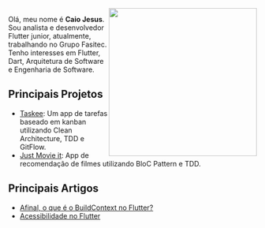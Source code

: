 <img align='right' src='https://media.giphy.com/media/YFkpsHWCsNUUo/giphy.gif' width='300"'>

Olá, meu nome é **Caio Jesus**. Sou analista e desenvolvedor Flutter junior, atualmente, trabalhando no Grupo Fasitec. Tenho interesses em Flutter, Dart, Arquitetura de Software e Engenharia de Software.  

## Principais Projetos
- [Taskee](https://github.com/caiovini64/taskee): Um app de tarefas baseado em kanban utilizando Clean Architecture, TDD e GitFlow.
- [Just Movie it](https://github.com/caiovini64/just-movie-it): App de recomendação de filmes utilizando BloC Pattern e TDD.

## Principais Artigos
- [Afinal, o que é o BuildContext no Flutter?](https://caioj3505.medium.com/afinal-o-que-%C3%A9-o-buildcontext-no-flutter-bac320763911)
- [Acessibilidade no Flutter](https://caioj3505.medium.com/acessibilidade-no-flutter-2cd3d9bf21dc)
